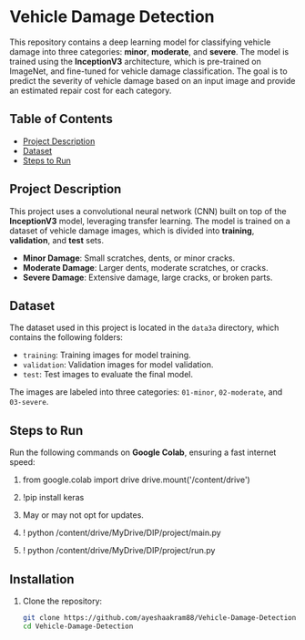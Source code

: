 # Vehicle Damage Detection

This repository contains a deep learning model for classifying vehicle damage into three categories: **minor**, **moderate**, and **severe**. The model is trained using the **InceptionV3** architecture, which is pre-trained on ImageNet, and fine-tuned for vehicle damage classification. The goal is to predict the severity of vehicle damage based on an input image and provide an estimated repair cost for each category.

## Table of Contents

- [Project Description](#project-description)
- [Dataset](#dataset)
- [Steps to Run](#steps-to-run)


## Project Description

This project uses a convolutional neural network (CNN) built on top of the **InceptionV3** model, leveraging transfer learning. The model is trained on a dataset of vehicle damage images, which is divided into **training**, **validation**, and **test** sets.

- **Minor Damage**: Small scratches, dents, or minor cracks.
- **Moderate Damage**: Larger dents, moderate scratches, or cracks.
- **Severe Damage**: Extensive damage, large cracks, or broken parts.

## Dataset

The dataset used in this project is located in the `data3a` directory, which contains the following folders:
- `training`: Training images for model training.
- `validation`: Validation images for model validation.
- `test`: Test images to evaluate the final model.

The images are labeled into three categories: `01-minor`, `02-moderate`, and `03-severe`.

## Steps to Run

Run the following commands on **Google Colab**, ensuring a fast internet speed:

1. from google.colab import drive
drive.mount('/content/drive')

2. !pip install keras

3. May or may not opt for updates.

4. ! python /content/drive/MyDrive/DIP/project/main.py

5. ! python /content/drive/MyDrive/DIP/project/run.py

## Installation

1. Clone the repository:
   ```bash
   git clone https://github.com/ayeshaakram88/Vehicle-Damage-Detection.git
   cd Vehicle-Damage-Detection
